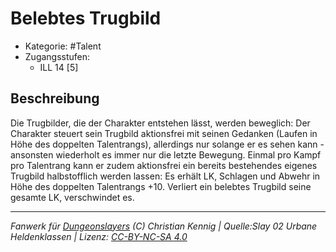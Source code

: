 <!---
Dies ist ein Fanwerk für DUNGEONSLAYERS (C) von Christian Kennig

Quellen:      [Slay 02 Urbane Heldenklassen](https://www.f-space.de/ds4/downloads.html)
              [Talentbeschreibungen](https://www.f-space.de/ds4/tools-talentcards.html)
License:      [CC-BY-NC-SA 4.0](https://creativecommons.org/licenses/by-nc-sa/4.0/deed.de)
Richtlinien:  [Fanwerkrichtlinien](https://www.dungeonslayers.net/fanwerk-richtlinien/)
Autor:        Zauberlehrling
-->

  
# Belebtes Trugbild  
- Kategorie: #Talent  
- Zugangsstufen:  
  - ILL 14 [5]  

## Beschreibung  
Die Trugbilder, die der Charakter entstehen lässt, werden beweglich: Der Charakter steuert sein Trugbild aktionsfrei mit seinen Gedanken (Laufen in Höhe des doppelten Talentrangs), allerdings nur solange er es sehen kann -ansonsten wiederholt es immer nur die letzte Bewegung. Einmal pro Kampf pro Talentrang kann er zudem aktionsfrei ein bereits bestehendes eigenes Trugbild halbstofflich werden lassen: Es erhält LK, Schlagen und Abwehr in Höhe des doppelten Talentrangs +10. Verliert ein belebtes Trugbild seine gesamte LK, verschwindet es.


___  
*Fanwerk für [Dungeonslayers](https://www.dungeonslayers.net/) (C) Christian Kennig | Quelle:Slay 02 Urbane Heldenklassen | Lizenz: [CC-BY-NC-SA 4.0](https://creativecommons.org/licenses/by-nc-sa/4.0/deed.de)*  